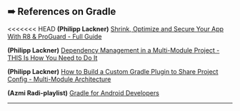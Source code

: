 
## ➠ References on Gradle

<<<<<<< HEAD
**(Philipp Lackner)** [Shrink, Optimize and Secure Your App With R8 & ProGuard - Full Guide](https://www.youtube.com/watch?v=bgpyuuzMlo0)

**(Philipp Lackner)** [Dependency Management in a Multi-Module Project - THIS Is How You Need to Do It](https://www.youtube.com/watch?v=Z97sl7MrrzE&t=632s)

**(Philipp Lackner)** [How to Build a Custom Gradle Plugin to Share Project Config - Multi-Module Architecture](https://www.youtube.com/watch?v=kFWmL5opJNk&t=349s)

**(Azmi Radi-playlist)** [Gradle for Android Developers](https://www.youtube.com/watch?v=ow3kRfApwRQ&list=PL7KKZAJb7iZCCYZtRzNk6RUtmOp_oDGYn)

***

 